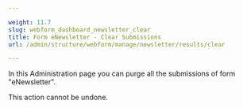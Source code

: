 ```yaml
---

weight: 11.7
slug: webform_dashboard_newsletter_clear
title: Form eNewsletter - Clear Submissions
url: /admin/structure/webform/manage/newsletter/results/clear

---
```


In this Administration page you can purge all the submissions of form "eNewsletter".

This action cannot be undone.
